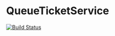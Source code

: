 # QueueTicketService
[![Build Status](https://travis-ci.org/johanaschan/queue-ticket-service.svg?branch=master)](https://travis-ci.org/johanaschan/queue-ticket-service)
